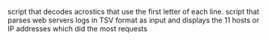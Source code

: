 script that decodes acrostics that use the first letter of each line.
script that parses web servers logs in TSV format as input and displays the 11 hosts or IP addresses which did the most requests

